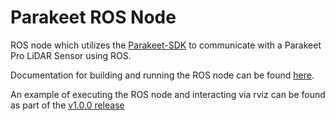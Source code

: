 # Parakeet ROS Node

ROS node which utilizes the [Parakeet-SDK](https://github.com/MechaSpin/parakeet-sdk) to communicate with a Parakeet Pro LiDAR Sensor using ROS. 

Documentation for building and running the ROS node can be found [here](docs/Building%20and%20Running.md). 

An example of executing the ROS node and interacting via rviz can be found as part of the [v1.0.0 release](https://github.com/MechaSpin/parakeet-ros/releases/tag/v1.0.0)